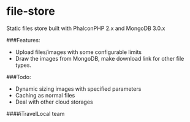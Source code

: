 # file-store
Static files store built with PhalconPHP 2.x and MongoDB 3.0.x

###Features:

- Upload files/images with some configurable limits
- Draw the images from MongoDB, make download link for other file types. 


###Todo:

- Dynamic sizing images with specified parameters
- Caching as normal files
- Deal with other cloud storages


####iTravelLocal team
